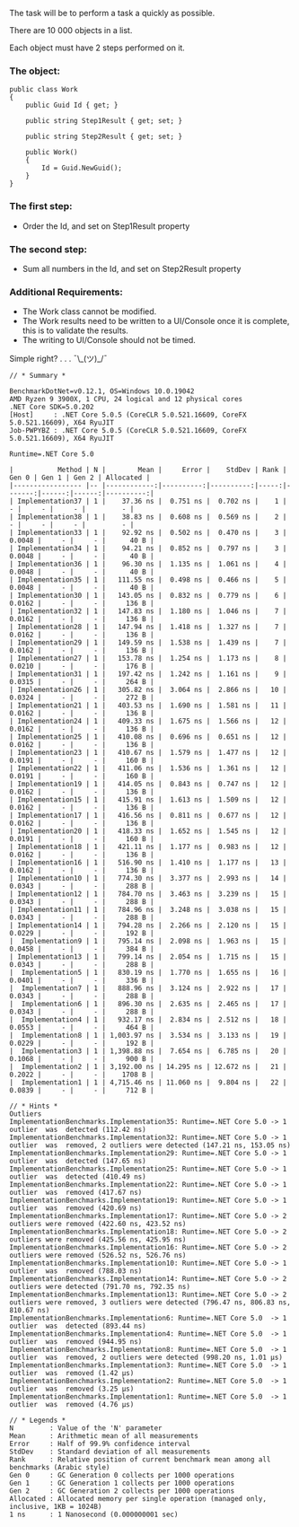 The task will be to perform a task a quickly as possible.

There are 10 000 objects in a list.

Each object must have 2 steps performed on it.

### The object:

    public class Work
    {
        public Guid Id { get; }

        public string Step1Result { get; set; }

        public string Step2Result { get; set; }

        public Work()
        {
            Id = Guid.NewGuid();
        }
    }
### The first step:
-	Order the Id, and set on Step1Result property
### The second step:
-	Sum all numbers in the Id, and set on Step2Result property
### Additional Requirements:
-	The Work class cannot be modified.
-	The Work results need to be written to a UI/Console once it is complete, this is to validate the results.
  - The writing to UI/Console should not be timed.


Simple right? . . . ¯\\\_(ツ)\_/¯

    // * Summary *

    BenchmarkDotNet=v0.12.1, OS=Windows 10.0.19042
    AMD Ryzen 9 3900X, 1 CPU, 24 logical and 12 physical cores
    .NET Core SDK=5.0.202
    [Host]     : .NET Core 5.0.5 (CoreCLR 5.0.521.16609, CoreFX 5.0.521.16609), X64 RyuJIT
    Job-PWPYBZ : .NET Core 5.0.5 (CoreCLR 5.0.521.16609, CoreFX 5.0.521.16609), X64 RyuJIT
    
    Runtime=.NET Core 5.0
    
    |           Method | N |        Mean |     Error |    StdDev | Rank |  Gen 0 | Gen 1 | Gen 2 | Allocated |
    |----------------- |-- |------------:|----------:|----------:|-----:|-------:|------:|------:|----------:|
    | Implementation37 | 1 |    37.36 ns |  0.751 ns |  0.702 ns |    1 |      - |     - |     - |         - |
    | Implementation38 | 1 |    38.83 ns |  0.608 ns |  0.569 ns |    2 |      - |     - |     - |         - |
    | Implementation33 | 1 |    92.92 ns |  0.502 ns |  0.470 ns |    3 | 0.0048 |     - |     - |      40 B |
    | Implementation34 | 1 |    94.21 ns |  0.852 ns |  0.797 ns |    3 | 0.0048 |     - |     - |      40 B |
    | Implementation36 | 1 |    96.30 ns |  1.135 ns |  1.061 ns |    4 | 0.0048 |     - |     - |      40 B |
    | Implementation35 | 1 |   111.55 ns |  0.498 ns |  0.466 ns |    5 | 0.0048 |     - |     - |      40 B |
    | Implementation30 | 1 |   143.05 ns |  0.832 ns |  0.779 ns |    6 | 0.0162 |     - |     - |     136 B |
    | Implementation32 | 1 |   147.83 ns |  1.180 ns |  1.046 ns |    7 | 0.0162 |     - |     - |     136 B |
    | Implementation28 | 1 |   147.94 ns |  1.418 ns |  1.327 ns |    7 | 0.0162 |     - |     - |     136 B |
    | Implementation29 | 1 |   149.59 ns |  1.538 ns |  1.439 ns |    7 | 0.0162 |     - |     - |     136 B |
    | Implementation27 | 1 |   153.78 ns |  1.254 ns |  1.173 ns |    8 | 0.0210 |     - |     - |     176 B |
    | Implementation31 | 1 |   197.42 ns |  1.242 ns |  1.161 ns |    9 | 0.0315 |     - |     - |     264 B |
    | Implementation26 | 1 |   305.82 ns |  3.064 ns |  2.866 ns |   10 | 0.0324 |     - |     - |     272 B |
    | Implementation21 | 1 |   403.53 ns |  1.690 ns |  1.581 ns |   11 | 0.0162 |     - |     - |     136 B |
    | Implementation24 | 1 |   409.33 ns |  1.675 ns |  1.566 ns |   12 | 0.0162 |     - |     - |     136 B |
    | Implementation25 | 1 |   410.08 ns |  0.696 ns |  0.651 ns |   12 | 0.0162 |     - |     - |     136 B |
    | Implementation23 | 1 |   410.67 ns |  1.579 ns |  1.477 ns |   12 | 0.0191 |     - |     - |     160 B |
    | Implementation22 | 1 |   411.06 ns |  1.536 ns |  1.361 ns |   12 | 0.0191 |     - |     - |     160 B |
    | Implementation19 | 1 |   414.05 ns |  0.843 ns |  0.747 ns |   12 | 0.0162 |     - |     - |     136 B |
    | Implementation15 | 1 |   415.91 ns |  1.613 ns |  1.509 ns |   12 | 0.0162 |     - |     - |     136 B |
    | Implementation17 | 1 |   416.56 ns |  0.811 ns |  0.677 ns |   12 | 0.0162 |     - |     - |     136 B |
    | Implementation20 | 1 |   418.33 ns |  1.652 ns |  1.545 ns |   12 | 0.0191 |     - |     - |     160 B |
    | Implementation18 | 1 |   421.11 ns |  1.177 ns |  0.983 ns |   12 | 0.0162 |     - |     - |     136 B |
    | Implementation16 | 1 |   516.90 ns |  1.410 ns |  1.177 ns |   13 | 0.0162 |     - |     - |     136 B |
    | Implementation10 | 1 |   774.30 ns |  3.377 ns |  2.993 ns |   14 | 0.0343 |     - |     - |     288 B |
    | Implementation12 | 1 |   784.70 ns |  3.463 ns |  3.239 ns |   15 | 0.0343 |     - |     - |     288 B |
    | Implementation11 | 1 |   784.96 ns |  3.248 ns |  3.038 ns |   15 | 0.0343 |     - |     - |     288 B |
    | Implementation14 | 1 |   794.28 ns |  2.266 ns |  2.120 ns |   15 | 0.0229 |     - |     - |     192 B |
    |  Implementation9 | 1 |   795.14 ns |  2.098 ns |  1.963 ns |   15 | 0.0458 |     - |     - |     384 B |
    | Implementation13 | 1 |   799.14 ns |  2.054 ns |  1.715 ns |   15 | 0.0343 |     - |     - |     288 B |
    |  Implementation5 | 1 |   830.19 ns |  1.770 ns |  1.655 ns |   16 | 0.0401 |     - |     - |     336 B |
    |  Implementation7 | 1 |   888.96 ns |  3.124 ns |  2.922 ns |   17 | 0.0343 |     - |     - |     288 B |
    |  Implementation6 | 1 |   896.30 ns |  2.635 ns |  2.465 ns |   17 | 0.0343 |     - |     - |     288 B |
    |  Implementation4 | 1 |   932.17 ns |  2.834 ns |  2.512 ns |   18 | 0.0553 |     - |     - |     464 B |
    |  Implementation8 | 1 | 1,003.97 ns |  3.534 ns |  3.133 ns |   19 | 0.0229 |     - |     - |     192 B |
    |  Implementation3 | 1 | 1,398.88 ns |  7.654 ns |  6.785 ns |   20 | 0.1068 |     - |     - |     900 B |
    |  Implementation2 | 1 | 3,192.00 ns | 14.295 ns | 12.672 ns |   21 | 0.2022 |     - |     - |    1708 B |
    |  Implementation1 | 1 | 4,715.46 ns | 11.060 ns |  9.804 ns |   22 | 0.0839 |     - |     - |     712 B |
    
    // * Hints *
    Outliers
    ImplementationBenchmarks.Implementation35: Runtime=.NET Core 5.0 -> 1 outlier  was  detected (112.42 ns)
    ImplementationBenchmarks.Implementation32: Runtime=.NET Core 5.0 -> 1 outlier  was  removed, 2 outliers were detected (147.21 ns, 153.05 ns)
    ImplementationBenchmarks.Implementation29: Runtime=.NET Core 5.0 -> 1 outlier  was  detected (147.65 ns)
    ImplementationBenchmarks.Implementation25: Runtime=.NET Core 5.0 -> 1 outlier  was  detected (410.49 ns)
    ImplementationBenchmarks.Implementation22: Runtime=.NET Core 5.0 -> 1 outlier  was  removed (417.67 ns)
    ImplementationBenchmarks.Implementation19: Runtime=.NET Core 5.0 -> 1 outlier  was  removed (420.69 ns)
    ImplementationBenchmarks.Implementation17: Runtime=.NET Core 5.0 -> 2 outliers were removed (422.60 ns, 423.52 ns)
    ImplementationBenchmarks.Implementation18: Runtime=.NET Core 5.0 -> 2 outliers were removed (425.56 ns, 425.95 ns)
    ImplementationBenchmarks.Implementation16: Runtime=.NET Core 5.0 -> 2 outliers were removed (526.52 ns, 526.76 ns)
    ImplementationBenchmarks.Implementation10: Runtime=.NET Core 5.0 -> 1 outlier  was  removed (788.03 ns)
    ImplementationBenchmarks.Implementation14: Runtime=.NET Core 5.0 -> 2 outliers were detected (791.70 ns, 792.35 ns)
    ImplementationBenchmarks.Implementation13: Runtime=.NET Core 5.0 -> 2 outliers were removed, 3 outliers were detected (796.47 ns, 806.83 ns, 810.67 ns)
    ImplementationBenchmarks.Implementation6: Runtime=.NET Core 5.0  -> 1 outlier  was  detected (893.44 ns)
    ImplementationBenchmarks.Implementation4: Runtime=.NET Core 5.0  -> 1 outlier  was  removed (944.95 ns)
    ImplementationBenchmarks.Implementation8: Runtime=.NET Core 5.0  -> 1 outlier  was  removed, 2 outliers were detected (998.20 ns, 1.01 μs)
    ImplementationBenchmarks.Implementation3: Runtime=.NET Core 5.0  -> 1 outlier  was  removed (1.42 μs)
    ImplementationBenchmarks.Implementation2: Runtime=.NET Core 5.0  -> 1 outlier  was  removed (3.25 μs)
    ImplementationBenchmarks.Implementation1: Runtime=.NET Core 5.0  -> 1 outlier  was  removed (4.76 μs)
    
    // * Legends *
    N         : Value of the 'N' parameter
    Mean      : Arithmetic mean of all measurements
    Error     : Half of 99.9% confidence interval
    StdDev    : Standard deviation of all measurements
    Rank      : Relative position of current benchmark mean among all benchmarks (Arabic style)
    Gen 0     : GC Generation 0 collects per 1000 operations
    Gen 1     : GC Generation 1 collects per 1000 operations
    Gen 2     : GC Generation 2 collects per 1000 operations
    Allocated : Allocated memory per single operation (managed only, inclusive, 1KB = 1024B)
    1 ns      : 1 Nanosecond (0.000000001 sec)




